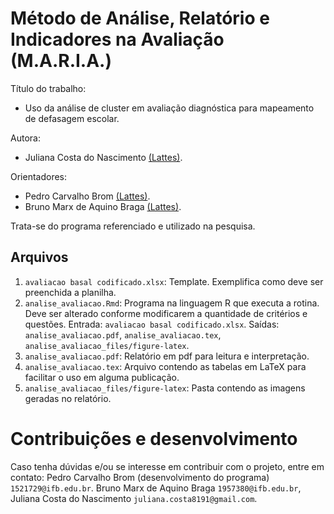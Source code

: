 # Método de Análise, Relatório e Indicadores na Avaliação (M.A.R.I.A.)

Título do trabalho: 
- Uso da análise de cluster em avaliação diagnóstica para mapeamento de defasagem escolar.

Autora: 
- Juliana Costa do Nascimento <a href="" target="_blank">(Lattes)</a>.

Orientadores: 
- Pedro Carvalho Brom <a href="http://lattes.cnpq.br/0154064396756002" target="_blank">(Lattes)</a>.
- Bruno Marx de Aquino Braga <a href="http://lattes.cnpq.br/6926608312251267" target="_blank">(Lattes)</a>.

Trata-se do programa referenciado e utilizado na pesquisa.

## Arquivos

1. ```avaliacao basal codificado.xlsx```: Template. Exemplifica como deve ser preenchida a planilha.
2. ```analise_avaliacao.Rmd```: Programa na linguagem R que executa a rotina. Deve ser alterado conforme modificarem a quantidade de critérios e questões. Entrada: ```avaliacao basal codificado.xlsx```. Saídas: ```analise_avaliacao.pdf```, ```analise_avaliacao.tex```, ```analise_avaliacao_files/figure-latex```.
3. ```analise_avaliacao.pdf```: Relatório em pdf para leitura e interpretação.
4. ```analise_avaliacao.tex```: Arquivo contendo as tabelas em LaTeX para facilitar o uso em alguma publicação.
5. ```analise_avaliacao_files/figure-latex```: Pasta contendo as imagens geradas no relatório.

# Contribuições e desenvolvimento

Caso tenha dúvidas e/ou se interesse em contribuir com o projeto, entre em contato: Pedro Carvalho Brom (desenvolvimento do programa) ```1521729@ifb.edu.br```. Bruno Marx de Aquino Braga ```1957380@ifb.edu.br```, Juliana Costa do Nascimento ```juliana.costa8191@gmail.com```.
